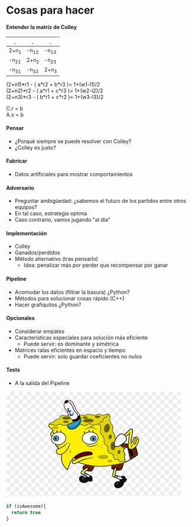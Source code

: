 # Cosas para hacer

#### Entender la matríz de Colley

.|.|.
-|-|-
2+n<sub>1</sub>|-n<sub>12</sub>|-n<sub>13</sub>
-n<sub>21</sub>|2+n<sub>2</sub>|-n<sub>23</sub>
-n<sub>31</sub>|-n<sub>32</sub>|2+n<sub>3</sub>


(2+n1)\*r1 - ( a\*r2  +  b\*r3  )=   1+(w1-l1)/2 \
(2+n2)\*r2 - ( a\*r1  +  c\*r3  )=   1+(w2-l2)/2 \
(2+n3)\*r3 - ( b\*r1  +  c\*r2  )=   1+(w3-l3)/2   

C.r = b \
A.x = b


#### Pensar
* ¿Porqué siempre se puede resolver con Colley?
* ¿Colley es justo?

#### Fabricar
* Datos artificiales para mostrar comportamientos


#### Adversario
* Preguntar ambigüedad: ¿sabemos el futuro de los partidos entre otros equipos?
* En tal caso, estrategia optima
* Caso contrario, vamos jugando "al día"

#### Implementación
* Colley
* Ganados/perdidos
* Método alternativo (tras pensarlo)
  * Idea: penalizar más por perder que recompensar por ganar

#### Pipeline
* Acomodar los datos (filtrar la basura) ¿Python?
* Métodos para solucionar cosas rápido (C++)
* Hacer grafiquitos ¿Python?


#### Opcionales
* Considerar empates
* Características especiales para solución más eficiente
  * Puede servir: es dominante y simétrica
* Matrices ralas eficientes en espacio y tiempo
  * Puede servir: solo guardar coeficientes no nulos

#### Tests
* A la salida del Pipeline


![LaTeX](/img/latex.jpeg)


```javascript
if (isAwesome){
  return true
}
```
